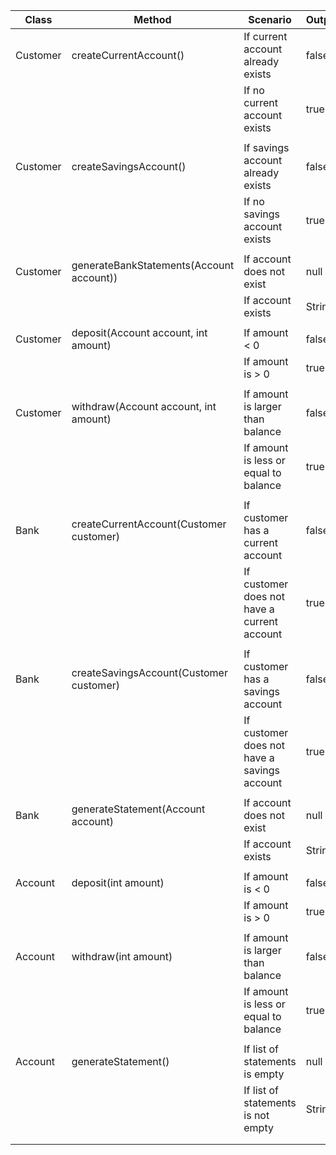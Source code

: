 
| Class    | Method                                   | Scenario                                    | Output |
|----------|------------------------------------------|---------------------------------------------|--------|
| Customer | createCurrentAccount()                   | If current account already exists           | false  |
|          |                                          | If no current account exists                | true   |
|          |                                          |                                             |        |
| Customer | createSavingsAccount()                   | If savings account already exists           | false  |
|          |                                          | If no savings account exists                | true   |
|          |                                          |                                             |        |
| Customer | generateBankStatements(Account account)) | If account does not exist                   | null   |
|          |                                          | If account exists                           | String |
|          |                                          |                                             |        |
| Customer | deposit(Account account, int amount)     | If amount < 0                               | false  |
|          |                                          | If amount is > 0                            | true   | 
|          |                                          |                                             |        |
| Customer | withdraw(Account account, int amount)    | If amount is larger than balance            | false  |
|          |                                          | If amount is less or equal to balance       | true   |
|          |                                          |                                             |        |
| Bank     | createCurrentAccount(Customer customer)  | If customer has a current account           | false  |
|          |                                          | If customer does not have a current account | true   |
|          |                                          |                                             |        |
| Bank     | createSavingsAccount(Customer customer)  | If customer has a savings account           | false  |
|          |                                          | If customer does not have a savings account | true   |
|          |                                          |                                             |        |
| Bank     | generateStatement(Account account)       | If account does not exist                   | null   |
|          |                                          | If account exists                           | String |
|          |                                          |                                             |        |
| Account  | deposit(int amount)                      | If amount is < 0                            | false  |
|          |                                          | If amount is > 0                            | true   | 
|          |                                          |                                             |        |
| Account  | withdraw(int amount)                     | If amount is larger than balance            | false  |
|          |                                          | If amount is less or equal to balance       | true   |
|          |                                          |                                             |        |
| Account  | generateStatement()                      | If list of statements is empty              | null   |
|          |                                          | If list of statements is not empty          | String |
|          |                                          |                                             |        |
|          |                                          |                                             |        |
